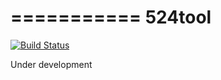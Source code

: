===========
524tool
===========
[![Build Status](https://travis-ci.org/peter0083/exercise_4_python.svg?branch=master)](https://travis-ci.org/peter0083/exercise_4_python)

Under development
